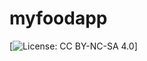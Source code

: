 # myfoodapp
[![License: CC BY-NC-SA 4.0](https://img.shields.io/badge/License-CC%20BY--NC--SA%204.0-lightgrey.svg)]
